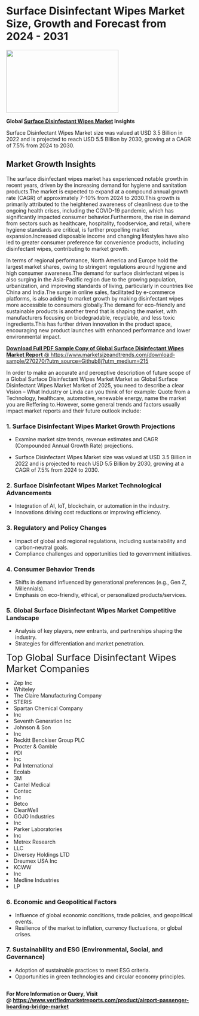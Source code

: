 <H1>Surface Disinfectant Wipes Market Size, Growth and Forecast from 2024 - 2031</H1><img class="aligncenter size-medium wp-image-584254" src="https://thirdeyenews.in/wp-content/uploads/2024/09/Global-Market-Research-300x168.jpeg" alt="" width="300" height="168" /><p><strong>Global&nbsp;<a href="https://www.marketsizeandtrends.com/download-sample/270270/?utm_source=Github8j?utm_medium=215">Surface Disinfectant Wipes Market</a> Insights</strong></p><p>Surface Disinfectant Wipes Market size was valued at USD 3.5 Billion in 2022 and is projected to reach USD 5.5 Billion by 2030, growing at a CAGR of 7.5% from 2024 to 2030.</p><p><h2>Market Growth Insights</h2> The surface disinfectant wipes market has experienced notable growth in recent years, driven by the increasing demand for hygiene and sanitation products.The market is expected to expand at a compound annual growth rate (CAGR) of approximately 7-10% from 2024 to 2030.This growth is primarily attributed to the heightened awareness of cleanliness due to the ongoing health crises, including the COVID-19 pandemic, which has significantly impacted consumer behavior.Furthermore, the rise in demand from sectors such as healthcare, hospitality, foodservice, and retail, where hygiene standards are critical, is further propelling market expansion.Increased disposable income and changing lifestyles have also led to greater consumer preference for convenience products, including disinfectant wipes, contributing to market growth.<a href="#"></a> <p>In terms of regional performance, North America and Europe hold the largest market shares, owing to stringent regulations around hygiene and high consumer awareness.The demand for surface disinfectant wipes is also surging in the Asia-Pacific region due to the growing population, urbanization, and improving standards of living, particularly in countries like China and India.The surge in online sales, facilitated by e-commerce platforms, is also adding to market growth by making disinfectant wipes more accessible to consumers globally.The demand for eco-friendly and sustainable products is another trend that is shaping the market, with manufacturers focusing on biodegradable, recyclable, and less toxic ingredients.This has further driven innovation in the product space, encouraging new product launches with enhanced performance and lower environmental impact.</p> <a href="#"></p><p><span class=""><strong>Download Full PDF Sample Copy of Global Surface Disinfectant Wipes Market Report</strong> @ <a href="https://www.marketsizeandtrends.com/download-sample/270270/?utm_source=Github8j?utm_medium=215" target="_blank">https://www.marketsizeandtrends.com/download-sample/270270/?utm_source=Github8j?utm_medium=215</a></span></p><p>In order to make an accurate and perceptive description of future scope of a Global&nbsp;Surface Disinfectant Wipes Market Market as Global&nbsp;Surface Disinfectant Wipes Market Market of 2025, you need to describe a clear Vision &ndash; What Industry or Linda can you think of for example: Quote from a Technology, healthcare, automotive, renewable energy, name the market you are Reffering to.However, some general trends and factors usually impact market reports and their future outlook include:</p><h3>1.&nbsp;<strong>Surface Disinfectant Wipes Market Growth Projections</strong></h3><ul><li>Examine market size trends, revenue estimates and CAGR (Compounded Annual Growth Rate) projections.</li><li><p>Surface Disinfectant Wipes Market size was valued at USD 3.5 Billion in 2022 and is projected to reach USD 5.5 Billion by 2030, growing at a CAGR of 7.5% from 2024 to 2030.</p></li></ul><h3>2.&nbsp;<strong>Surface Disinfectant Wipes Market Technological Advancements</strong></h3><ul><li>Integration of AI, IoT, blockchain, or automation in the industry.</li><li>Innovations driving cost reductions or improving efficiency.</li></ul><h3>3.&nbsp;<strong>Regulatory and Policy Changes</strong></h3><ul><li>Impact of global and regional regulations, including sustainability and carbon-neutral goals.</li><li>Compliance challenges and opportunities tied to government initiatives.</li></ul><h3>4.&nbsp;<strong>Consumer Behavior Trends</strong></h3><ul><li>Shifts in demand influenced by generational preferences (e.g., Gen Z, Millennials).</li><li>Emphasis on eco-friendly, ethical, or personalized products/services.</li></ul><h3>5.&nbsp;<strong>Global Surface Disinfectant Wipes Market Competitive Landscape</strong></h3><ul><li>Analysis of key players, new entrants, and partnerships shaping the industry.</li><li>Strategies for differentiation and market penetration.</li></ul><p data-pm-slice="1 1 []"><span style="color: inherit; font-family: inherit; font-size: 25px;">Top Global Surface Disinfectant Wipes Market Companies</span></p><div class="" data-test-id=""><p><li>Zep Inc</li><li> Whiteley</li><li> The Claire Manufacturing Company</li><li> STERIS</li><li> Spartan Chemical Company</li><li> Inc</li><li> Seventh Generation Inc</li><li> Johnson & Son</li><li> Inc</li><li> Reckitt Benckiser Group PLC</li><li> Procter & Gamble</li><li> PDI</li><li> Inc</li><li> Pal International</li><li> Ecolab</li><li> 3M</li><li> Cantel Medical</li><li> Contec</li><li> Inc</li><li> Betco</li><li> CleanWell</li><li> GOJO Industries</li><li> Inc</li><li> Parker Laboratories</li><li> Inc</li><li> Metrex Research</li><li> LLC</li><li> Diversey Holdings LTD</li><li> Dreumex USA Inc</li><li> KCWW</li><li> Inc</li><li> Medline Industries</li><li> LP</li></p></div><h3>6.&nbsp;<strong>Economic and Geopolitical Factors</strong></h3><ul><li>Influence of global economic conditions, trade policies, and geopolitical events.</li><li>Resilience of the market to inflation, currency fluctuations, or global crises.</li></ul><h3>7.&nbsp;<strong>Sustainability and ESG (Environmental, Social, and Governance)</strong></h3><ul><li>Adoption of sustainable practices to meet ESG criteria.</li><li>Opportunities in green technologies and circular economy principles.</li></ul><h2><strong style="font-size: 14px;">For More Information or Query, Visit @&nbsp;</strong><a style="background-color: #ffffff; font-size: 14px;" href="https://www.marketsizeandtrends.com/report/surface-disinfectant-wipes-market/" target="_blank">https://www.verifiedmarketreports.com/product/airport-passenger-boarding-bridge-market</a></h2>